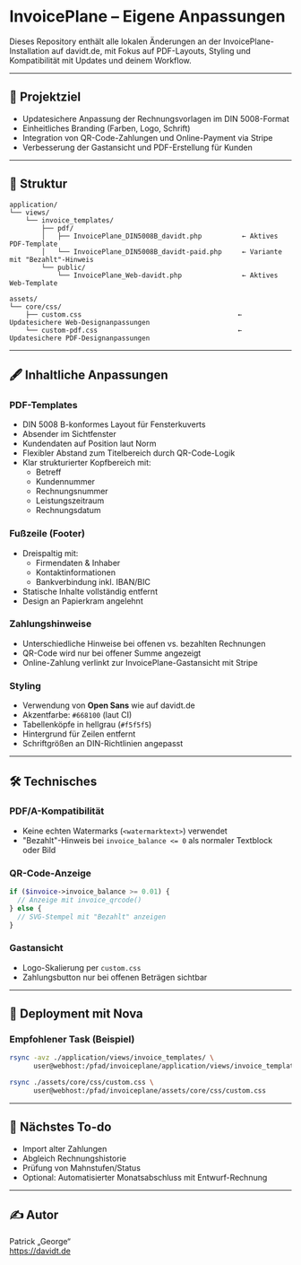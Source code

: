 # InvoicePlane – Eigene Anpassungen

Dieses Repository enthält alle lokalen Änderungen an der InvoicePlane-Installation auf davidt.de, mit Fokus auf PDF-Layouts, Styling und Kompatibilität mit Updates und deinem Workflow.

---

## 💼 Projektziel

- Updatesichere Anpassung der Rechnungsvorlagen im DIN 5008-Format
- Einheitliches Branding (Farben, Logo, Schrift)
- Integration von QR-Code-Zahlungen und Online-Payment via Stripe
- Verbesserung der Gastansicht und PDF-Erstellung für Kunden

---

## 📁 Struktur

```text
application/
└── views/
    └── invoice_templates/
        ├── pdf/
        │   ├── InvoicePlane_DIN5008B_davidt.php          ← Aktives PDF-Template
        │   └── InvoicePlane_DIN5008B_davidt-paid.php     ← Variante mit "Bezahlt"-Hinweis
        └── public/
            └── InvoicePlane_Web-davidt.php               ← Aktives Web-Template

assets/
└── core/css/
    ├── custom.css                                       ← Updatesichere Web-Designanpassungen
    └── custom-pdf.css                                   ← Updatesichere PDF-Designanpassungen
```

---

## 🖋️ Inhaltliche Anpassungen

### PDF-Templates

- DIN 5008 B-konformes Layout für Fensterkuverts
- Absender im Sichtfenster
- Kundendaten auf Position laut Norm
- Flexibler Abstand zum Titelbereich durch QR-Code-Logik
- Klar strukturierter Kopfbereich mit:
  - Betreff
  - Kundennummer
  - Rechnungsnummer
  - Leistungszeitraum
  - Rechnungsdatum

### Fußzeile (Footer)

- Dreispaltig mit:
  - Firmendaten & Inhaber
  - Kontaktinformationen
  - Bankverbindung inkl. IBAN/BIC
- Statische Inhalte vollständig entfernt
- Design an Papierkram angelehnt

### Zahlungshinweise

- Unterschiedliche Hinweise bei offenen vs. bezahlten Rechnungen
- QR-Code wird nur bei offener Summe angezeigt
- Online-Zahlung verlinkt zur InvoicePlane-Gastansicht mit Stripe

### Styling

- Verwendung von **Open Sans** wie auf davidt.de
- Akzentfarbe: `#668100` (laut CI)
- Tabellenköpfe in hellgrau (`#f5f5f5`)
- Hintergrund für Zeilen entfernt
- Schriftgrößen an DIN-Richtlinien angepasst

---

## 🛠 Technisches

### PDF/A-Kompatibilität

- Keine echten Watermarks (`<watermarktext>`) verwendet
- "Bezahlt"-Hinweis bei `invoice_balance <= 0` als normaler Textblock oder Bild

### QR-Code-Anzeige

```php
if ($invoice->invoice_balance >= 0.01) {
  // Anzeige mit invoice_qrcode()
} else {
  // SVG-Stempel mit "Bezahlt" anzeigen
}
```

### Gastansicht

- Logo-Skalierung per `custom.css`
- Zahlungsbutton nur bei offenen Beträgen sichtbar

---

## 🚀 Deployment mit Nova

### Empfohlener Task (Beispiel)

```bash
rsync -avz ./application/views/invoice_templates/ \
      user@webhost:/pfad/invoiceplane/application/views/invoice_templates/

rsync ./assets/core/css/custom.css \
      user@webhost:/pfad/invoiceplane/assets/core/css/custom.css
```

---

## 📌 Nächstes To-do

- Import alter Zahlungen
- Abgleich Rechnungshistorie
- Prüfung von Mahnstufen/Status
- Optional: Automatisierter Monatsabschluss mit Entwurf-Rechnung

---

## ✍️ Autor

Patrick „George“  
https://davidt.de